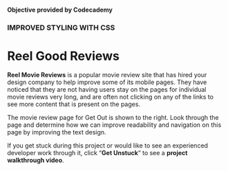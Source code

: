 #### Objective provided by Codecademy

### IMPROVED STYLING WITH CSS

# Reel Good Reviews

**Reel Movie Reviews** is a popular movie review site that has hired your design company to help improve some of its mobile pages. They have noticed that they are not having users stay on the pages for individual movie reviews very long, and are often not clicking on any of the links to see more content that is present on the pages.

The movie review page for Get Out is shown to the right. Look through the page and determine how we can improve readability and navigation on this page by improving the text design.

If you get stuck during this project or would like to see an experienced developer work through it, click “**Get Unstuck**“ to see a **project walkthrough video**.
